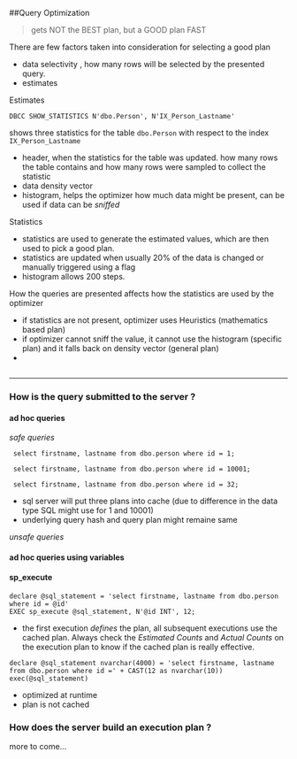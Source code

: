 ##Query Optimization

>  gets NOT the BEST plan, but a GOOD plan FAST

There are few factors taken into consideration for selecting a good plan
- data selectivity , how many rows will be selected by the presented query.
- estimates


Estimates

```
DBCC SHOW_STATISTICS N'dbo.Person', N'IX_Person_Lastname'
```
shows three statistics for the table `dbo.Person` with respect to the index `IX_Person_Lastname`
- header, when the statistics for the table was updated. how many rows the table contains and how many rows were sampled to collect the statistic
- data density vector
- histogram, helps the optimizer how much data might be present, can be used if data can be _sniffed_


Statistics
- statistics are used to generate the estimated values, which are then used to pick a good plan.
- statistics are updated when usually 20% of the data is changed or manually triggered using a flag
- histogram allows 200 steps.


How the queries are presented affects how the statistics are used by the optimizer
- if statistics are not present, optimizer uses Heuristics (mathematics based plan)
- if optimizer cannot sniff the value, it cannot use the histogram (specific plan) and it falls back on density vector (general plan)
- 

```

```

<hr/>

### How is the query submitted to the server ?

#### ad hoc queries

*safe queries*

```
 select firstname, lastname from dbo.person where id = 1;
 
 select firstname, lastname from dbo.person where id = 10001;

 select firstname, lastname from dbo.person where id = 32;
```
- sql server will put three plans into cache (due to difference in the data type SQL might use for 1 and 10001)
- underlying query hash and query plan might remaine same

*unsafe queries*


#### ad hoc queries using variables
 





#### sp_execute 

```
declare @sql_statement = 'select firstname, lastname from dbo.person where id = @id'
EXEC sp_execute @sql_statement, N'@id INT', 12;
```
 - the first execution *defines* the plan, all subsequent executions use the cached plan.
 Always check the _Estimated Counts_ and _Actual Counts_ on the execution plan to know if the cached plan is really effective.
 
```
declare @sql_statement nvarchar(4000) = 'select firstname, lastname from dbo.person where id =' + CAST(12 as nvarchar(10))
exec(@sql_statement)
```
 - optimized at runtime
 - plan is not cached
 



### How does the server build an execution plan ?

more to come...

